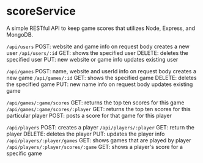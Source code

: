 # scoreService
A simple RESTful API to keep game scores that utilizes Node, Express, and MongoDB.

`/api/users`
POST: website and game info on request body creates a new user
`/api/users/:id`
GET: shows the specified user
DELETE: deletes the specified user
PUT: new website or game info updates existing user

`/api/games`
POST: name, website and userId info on request body creates a new game
`/api/games/:id`
GET: shows the specified game
DELETE: deletes the specified game
PUT: new name info on request body updates existing game

`/api/games/:game/scores`
GET: returns the top ten scores for this game
`/api/games/:game/scores/:player`
GET: returns the top ten scores for this particular player
POST: posts a score for that game for this player
<!-- : req.params.game and req.params.player parameters, rest is literal words -->

`/api/players`
POST: creates a player
`/api/players/:player`
GET: return the player
DELETE: deletes the player
PUT: updates the player info
`/api/players/:player/games`
GET: shows games that are played by player
`/api/players/:player/scores/:game`
GET: shows a player's score for a specific game
